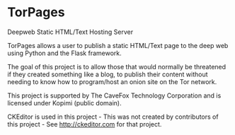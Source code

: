 # TorPages
Deepweb Static HTML/Text Hosting Server

TorPages allows a user to publish a static HTML/Text page to the deep web using Python and the Flask framework.

The goal of this project is to allow those that would normally be threatened if they created something like a blog, to publish their content without needing to know how to program/host an onion site on the Tor network.

This project is supported by The CaveFox Technology Corporation and is licensed under Kopimi (public domain).

CKEditor is used in this project - This was not created by contributors of this project - See http://ckeditor.com for that project.
